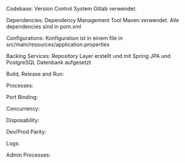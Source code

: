 Codebase: Version Control System Gitlab verwendet.

Dependencies: Dependency Management Tool Maven verwendet. Alle dependencies sind in pom.xml

Configurations: Konfiguration ist in einem file in src/main/resources/application.properties

Backing Services: Repository Layer erstellt und mit Spring JPA und PostgreSQL Datenbank aufgesetzt

Build, Release and Run: 

Processes:

Port Binding:

Concurrency:

Disposability:

Dev/Prod Parity:

Logs:

Admin Processes: